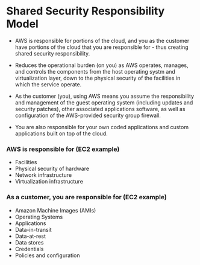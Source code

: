 # Shared Security Responsibility Model

- AWS is responsible for portions of the cloud, and you as the customer have
  portions of the cloud that you are responsible for - thus creating shared
  security responsibility.

- Reduces the operational burden (on you) as AWS operates, manages, and controls
  the components from the host operating systm and virtualization layer, down to
  the physical security of the facilities in which the service operate.

- As the customer (you), using AWS means you assume the responsibility and
  management of the guest operating system (including updates and security
  patches), other associated applications software, as well as configuration of
  the AWS-provided security group firewall.

- You are also responsible for your own coded applications and custom
  applications built on top of the cloud.

### AWS is responsible for (EC2 example)

- Facilities
- Physical security of hardware
- Network infrastructure
- Virtualization infrastructure

### As a customer, you are responsible for (EC2 example)

- Amazon Machine Images (AMIs)
- Operating Systems
- Applications
- Data-in-transit
- Data-at-rest
- Data stores
- Credentials
- Policies and configuration
